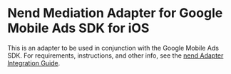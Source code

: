# Nend Mediation Adapter for Google Mobile Ads SDK for iOS

This is an adapter to be used in conjunction with the Google Mobile Ads SDK.
For requirements, instructions, and other info, see the
[nend Adapter Integration Guide](https://developers.google.com/admob/ios/mediation/nend).
